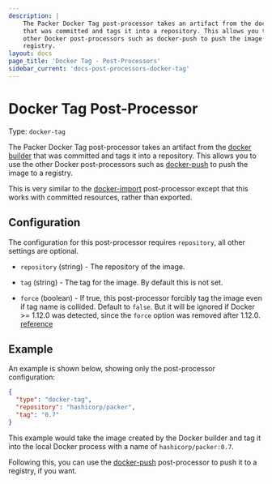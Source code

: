 ```yaml
---
description: |
    The Packer Docker Tag post-processor takes an artifact from the docker builder
    that was committed and tags it into a repository. This allows you to use the
    other Docker post-processors such as docker-push to push the image to a
    registry.
layout: docs
page_title: 'Docker Tag - Post-Processors'
sidebar_current: 'docs-post-processors-docker-tag'
---
```


# Docker Tag Post-Processor

Type: `docker-tag`

The Packer Docker Tag post-processor takes an artifact from the [docker
builder](/docs/builders/docker.html) that was committed and tags it into a
repository. This allows you to use the other Docker post-processors such as
[docker-push](/docs/post-processors/docker-push.html) to push the image to a
registry.

This is very similar to the
[docker-import](/docs/post-processors/docker-import.html) post-processor except
that this works with committed resources, rather than exported.

## Configuration

The configuration for this post-processor requires `repository`, all other
settings are optional.

-   `repository` (string) - The repository of the image.

-   `tag` (string) - The tag for the image. By default this is not set.

-   `force` (boolean) - If true, this post-processor forcibly tag the image
    even if tag name is collided. Default to `false`. But it will be ignored if
    Docker &gt;= 1.12.0 was detected, since the `force` option was removed
    after 1.12.0.
    [reference](https://docs.docker.com/engine/deprecated/#/f-flag-on-docker-tag)

## Example

An example is shown below, showing only the post-processor configuration:

``` json
{
  "type": "docker-tag",
  "repository": "hashicorp/packer",
  "tag": "0.7"
}
```

This example would take the image created by the Docker builder and tag it into
the local Docker process with a name of `hashicorp/packer:0.7`.

Following this, you can use the
[docker-push](/docs/post-processors/docker-push.html) post-processor to push it
to a registry, if you want.
